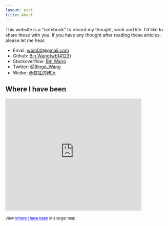 ```yaml
---
layout: post
title: About
---
```


This website is a "notebook" to record my thought, work and life. I'd like to share these with you. If you have any thought after reading these articles, please let me hear.

+ Email: [wbin00@gmail.com](mailto:wbin00@gmail.com)
+ Github: [Bin Wang(wb14123)](https://github.com/wb14123)
+ Stackoverflow: [Bin Wang](http://stackoverflow.com/users/1068627/bin-wang)
+ Twitter: [@Bingo_Wang](https://twitter.com/Bingo_Wang)
+ Weibo: [@疯狂的烤冰](https://weibo.com/kaobing)

## Where I have been

<iframe width="425" height="350" frameborder="0" scrolling="no" marginheight="0" marginwidth="0" src="https://maps.google.com/maps/ms?msa=0&amp;msid=204236959460305841788.0004d4e366ce3bcc53d91&amp;ie=UTF8&amp;ll=34.459834,119.900322&amp;spn=22.69199,13.270798&amp;t=m&amp;output=embed">
</iframe>
<br>
</br>
<small>View <a href="https://maps.google.com/maps/ms?msa=0&amp;msid=204236959460305841788.0004d4e366ce3bcc53d91&amp;ie=UTF8&amp;ll=34.459834,119.900322&amp;spn=22.69199,13.270798&amp;t=m&amp;source=embed" style="color:#0000FF;text-align:left">Where I have been</a> in a larger map
</small>
